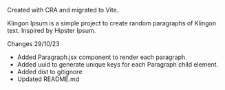 Created with CRA and migrated to Vite.

Klingon Ipsum is a simple project to create random paragraphs of Klingon text. Inspired by Hipster Ipsum.

Changes 29/10/23

- Added Paragraph.jsx component to render each paragraph.
- Added uuid to generate unique keys for each Paragraph child element.
- Added dist to gitignore
- Updated README.md
